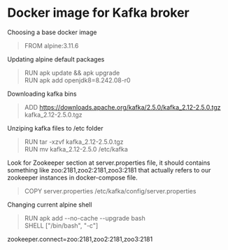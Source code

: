 # Docker image for Kafka broker  
  
Choosing a base docker image  
>FROM alpine:3.11.6  
  
Updating alpine default packages  
>RUN apk update && apk upgrade  
>RUN apk add openjdk8=8.242.08-r0  
  
Downloading kafka bins  
>ADD https://downloads.apache.org/kafka/2.5.0/kafka_2.12-2.5.0.tgz kafka_2.12-2.5.0.tgz  
  
Unziping kafka files to /etc folder  
>RUN tar -xzvf kafka_2.12-2.5.0.tgz  
>RUN mv kafka_2.12-2.5.0 /etc/kafka  
  
Look for Zookeeper section at server.properties file, it should contains something like zoo:2181,zoo2:2181,zoo3:2181 that actually refers to our zookeeper instances in docker-compose file.  

>COPY server.properties /etc/kafka/config/server.properties  
  
Changing current alpine shell    
>RUN apk add --no-cache --upgrade bash  
>SHELL ["/bin/bash", "-c"]  


zookeeper.connect=zoo:2181,zoo2:2181,zoo3:2181
